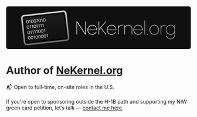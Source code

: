 ![Logo](./NEKERNEL_ORG.png)

# Author of [NeKernel.org](https://nekernel.org)

📬 Open to full-time, on-site roles in the U.S.  
<br/>
If you're open to sponsoring outside the H-1B path and supporting my NIW green card petition, let’s talk — [contact me here](mailto:amlalelmahrouss@icloud.com).

